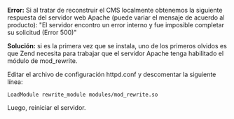 **Error:** Si al tratar de reconstruir el CMS localmente obtenemos la siguiente respuesta del servidor web Apache (puede variar el mensaje de acuerdo al producto): "El servidor encontro un error interno y fue imposible completar su solicitud (Error 500)"

**Solución:** si es la primera vez que se instala, uno de los primeros olvidos es que Zend necesita para trabajar que el servidor Apache tenga habilitado el módulo de mod\_rewrite.

Editar el archivo de configuración httpd.conf y descomentar la siguiente línea:

```
LoadModule rewrite_module modules/mod_rewrite.so
```

Luego, reiniciar el servidor.